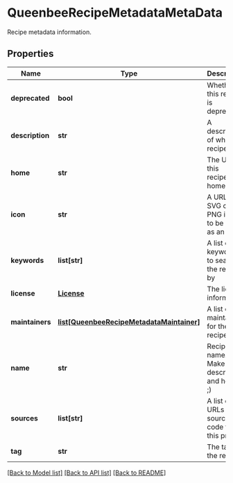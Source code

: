 # QueenbeeRecipeMetadataMetaData

Recipe metadata information.
## Properties
Name | Type | Description | Notes
------------ | ------------- | ------------- | -------------
**deprecated** | **bool** | Whether this recipe is deprecated | [optional] 
**description** | **str** | A description of what this recipe does | [optional] 
**home** | **str** | The URL of this recipe&#39;s home page | [optional] 
**icon** | **str** | A URL to an SVG or PNG image to be used as an icon | [optional] 
**keywords** | **list[str]** | A list of keywords to search the recipe by | [optional] 
**license** | [**License**](License.md) | The license information. | [optional] 
**maintainers** | [**list[QueenbeeRecipeMetadataMaintainer]**](QueenbeeRecipeMetadataMaintainer.md) | A list of maintainers for the recipe | [optional] 
**name** | **str** | Recipe name. Make it descriptive and helpful ;) | 
**sources** | **list[str]** | A list of URLs to source code for this project | [optional] 
**tag** | **str** | The tag of the recipe | 

[[Back to Model list]](../README.md#documentation-for-models) [[Back to API list]](../README.md#documentation-for-api-endpoints) [[Back to README]](../README.md)


